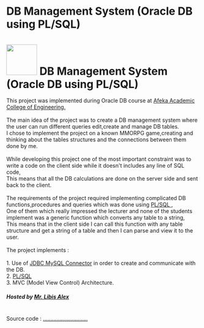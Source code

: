 # DB Management System (Oracle DB using PL/SQL)

<div>
  <br>
  <img src="resources\kalonline_db\appicon.png" width="80" height="80"><h1 style="display:inline"> DB Management System (Oracle DB using PL/SQL)</h1>
  <br><br>
  This project was implemented during Oracle DB course at <a href="https://english.afeka.ac.il/">Afeka Academic College of Engineering.</a>
  <br><br>
  The main idea of the project was to create a DB management system where the user can run different queries edit,create and manage DB tables.
  <br>
  I chose to implement the project on a known MMORPG game,creating and thinking about the tables structures and the connections between them done by me.
  <br><br>
  While developing this project one of the most important constraint was to write a code on the client side while it doesn't includes any line of SQL code,
  <br>
  This means that all the DB calculations are done on the server side and sent back to the client.
  <br><br>
  The requirements of the project required implementing complicated DB functions,procedures and queries which was done using <a href="https://www.oracle.com/database/technologies/appdev/plsql.html">
    PL/SQL
  </a>,
  <br>
  One of them which really impressed the lecturer and none of the students implement was a generic function which converts any table to a string,
  <br>
  This means that in the client side I can call this function with any table structure and get a string of a table and then I can parse and view it to the user.
  <br><br>
  The project implements :
  <br><br>
  1. Use of <a href="https://dev.mysql.com/downloads/connector/j/"> JDBC MySQL Connector</a> in order to create and communicate with the DB.
  <br>
  2. <a href="https://www.oracle.com/database/technologies/appdev/plsql.html">PL/SQL</a>
  <br>
  3. MVC (Model View Control) Architecture.
  <h5>Hosted by <a href="https://yedionpub.afeka.ac.il/yedion/fireflyweb.aspx?prgname=Show_Teacher_Card&arguments=-N81,-AE,-N9998">Mr. Libis Alex</a></h5>
  <br>
  Source code : <a href="#"> ............................. </a>
</div>
